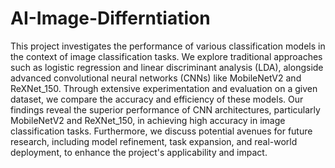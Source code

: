 # AI-Image-Differntiation

This project investigates the performance of various classification models in
the context of image classification tasks. We explore traditional approaches such as
logistic regression and linear discriminant analysis (LDA), alongside advanced
convolutional neural networks (CNNs) like MobileNetV2 and ReXNet_150. Through
extensive experimentation and evaluation on a given dataset, we compare the
accuracy and efficiency of these models. Our findings reveal the superior
performance of CNN architectures, particularly MobileNetV2 and ReXNet_150, in
achieving high accuracy in image classification tasks. Furthermore, we discuss
potential avenues for future research, including model refinement, task expansion,
and real-world deployment, to enhance the project's applicability and impact.

